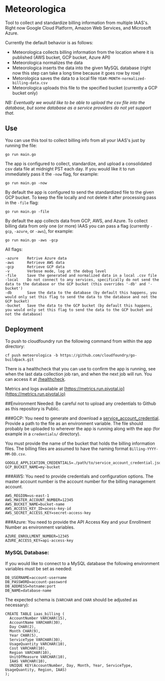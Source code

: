 # Meteorologica
Tool to collect and standardize billing information from multiple IAAS's.
Right now Google Cloud Platform, Amazon Web Services, and Microsoft Azure.

Currently the default behavior is as follows:
* Meteorologica collects billing information from the location where it is published (AWS bucket, GCP bucket, Azure API)
* Meteorologica normalizes the data
* Meteorologica inserts the data into the given MySQL database (right now this step can take a long time because it goes row by row)
* Metorologica saves the data to a local file `YEAR-MONTH-normalized-billing-data.csv`
* Meteorologica uploads this file to the specified bucket (currently a GCP bucket only)

*NB: Eventually we would like to be able to upload the csv file into the database, but some database as a service providers do not yet support that.*

## Use
You can use this tool to collect billing info from all your IAAS's just by running the file:
```
go run main.go
```

The app is configured to collect, standardize, and upload a consolidated csv data file at midnight PST each day. 
If you would like it to run immediately pass it the `-now` flag, for example:
```
go run main.go -now
```

By default the app is configured to send the standardized file to the given GCP bucket.
To keep the file locally and not delete it after processing pass in the `-file` flag:
```
go run main.go -file
```

By default the app collects data from GCP, AWS, and Azure.
To collect billing data from only one (or more) IAAS you can pass a flag (currently `-gcp`, `-azure`, or `-aws`), for example:
```
go run main.go -aws -gcp
```

All flags:
```
-azure    Retrive Azure data
-aws      Retrieve AWS data
-gcp      Retrieve GCP data
-v        Verbose mode, log at the debug level
-file     Save the generated and normalized data in a local .csv file
-local    Do not connect to any services, specifically do not send the data to the database or the GCP bucket (this overrides '-db' and '-bucket')
-db       Save the data to the database (by default this happens, you would only set this flag to send the data to the database and not the GCP bucket)
-bucket   Save the data to the GCP bucket (by default this happens, you would only set this flag to send the data to the GCP bucket and not the database)
```

## Deployment

To push to cloudfoundry run the following command from within the app directory:
```
cf push meteorologica -b https://github.com/cloudfoundry/go-buildpack.git
```

There is a healthcheck that you can use to confirm the app is running, see when the last data collection job ran, and when the next job will run.
You can access it at [/healthcheck](http://meteorologica.cfapps.io/healthcheck).

Metrics and logs available at [https://metrics.run.pivotal.io](https://metrics.run.pivotal.io)

##Environment Needed:
Be careful not to upload any credentials to Github as this repository is Public.

###GCP:
You need to generate and download a
[service_account_credential](https://cloud.google.com/storage/docs/authentication#service_accounts).
Provide a path to the file as an environment variable.
The file should probably be uploaded to wherever the app is running along with the app (for example in a `credentials/` directory).

You must provide the name of the bucket that holds the billing information files. The billing files are assumed to have the naming format `Billing-YYYY-MM-DD.csv`.
```
GOOGLE_APPLICATION_CREDENTIALS=./path/to/service_account_credential.json
GCP_BUCKET_NAME=my-bucket
```

###AWS:
You need to provide credentials and configuration options.
The master account number is the account number for the billing management account.
```
AWS_REGION=us-east-1
AWS_MASTER_ACCOUNT_NUMBER=12345
AWS_BUCKET_NAME=bucket-name
AWS_ACCESS_KEY_ID=acess-key-id
AWS_SECRET_ACCESS_KEY=secret-access-key
```


###Azure:
You need to provide the API Access Key and your Enrollment Number as environment variables.
```
AZURE_ENROLLMENT_NUMBER=12345
AZURE_ACCESS_KEY=api-access-key
```

### MySQL Database:
If you would like to connect to a MySQL database the following environment variables must be set as needed:
```
DB_USERNAME=account-username
DB_PASSWORD=account-password
DB_ADDRESS=hotname:port
DB_NAME=database-name
```

The expected schema is (`VARCHAR` and `CHAR` should be adjusted as necessary):
```
CREATE TABLE iaas_billing (
  AccountNumber VARCHAR(15),
  AccountName VARCHAR(30),
  Day CHAR(2),
  Month CHAR(9),
  Year CHAR(5),
  ServiceType VARCHAR(30),
  UsageQuantity VARCHAR(10),
  Cost VARCHAR(10),
  Region VARCHAR(10),
  UnitOfMeasure VARCHAR(10),
  IAAS VARCHAR(10),
  UNIQUE KEY(AccountNumber, Day, Month, Year, ServiceType, UsageQuantity, Region, IAAS)
);
```
